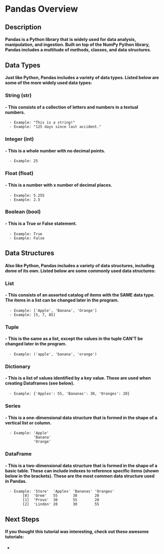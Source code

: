 # Pandas Overview
## Description
#### Pandas is a Python library that is widely used for data analysis, manipulation, and ingestion. Built on top of the NumPy Python library, Pandas includes a multitude of methods, classes, and data structures.
## Data Types
#### Just like Python, Pandas includes a variety of data types. Listed below are some of the more widely used data types:
### String (str)
#### - This consists of a collection of letters and numbers in a textual numbers.
      - Example: "This is a string!"
      - Example: "125 days since last accident."
### Integer (int)
#### - This is a whole number with no decimal points.
      - Example: 25
### Float (float)
#### - This is a number with x number of decimal places.
      - Example: 5.255
      - Example: 2.5
### Boolean (bool)
#### - This is a True or False statement.
      - Example: True
      - Example: False
## Data Structures
#### Also like Python, Pandas includes a variety of data structures, including dome of its own. Listed below are some commonly used data structures:
### List
#### - This consists of an assorted catalog of items with the SAME data type. The items in a list can be changed later in the program.
      - Example: ['Apple', 'Banana', 'Orange']
      - Example: [5, 7, 85]
### Tuple
#### - This is the same as a list, except the values in the tuple CAN'T be changed later in the program.
      - Example: ('apple', 'banana', 'orange')
### Dictionary
#### - This is a list of values identified by a key value. These are used when creating Dataframes (see below).
      - Example: {'Apples': 55, 'Bananas': 30, 'Oranges': 20}
### Series
#### - This is a one-dimensional data structure that is formed in the shape of a vertical list or column.
      - Example: 'Apple'
                 'Banana'
                 'Orange'
### DataFrame
#### - This is a two-dimensional data structure that is formed in the shape of a basic table. These can include indexes to reference specific items (shown below in the brackets). These are the most common data structure used in Pandas.
      - Example: 'Store'  'Apples' 'Bananas' 'Oranges'
            [0]  'Orem'   55       30        20
            [1]  'Provo'  30       55        20
            [2]  'Lindon' 20       30        55

## Next Steps
#### If you thought this tutorial was interesting, check out these awesome tutorials:
- 
